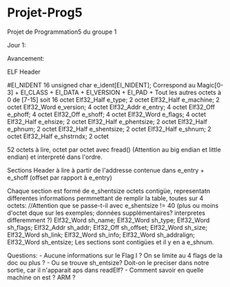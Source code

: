 # Projet-Prog5
Projet de Programmation5 du groupe 1

Jour 1:

Avancement:

ELF Header

#EI_NIDENT 16
unsigned char e_ident[EI_NIDENT]; Correspond au Magic[0-3] + EI_CLASS + EI_DATA + EI_VERSION + EI_PAD + Tout les autres octets à 0 de [7-15] soit 16 octet
Elf32_Half e_type; 2 octet
Elf32_Half e_machine; 2 octet
Elf32_Word e_version; 4 octet
Elf32_Addr e_entry; 4 octet
Elf32_Off e_phoff; 4 octet
Elf32_Off e_shoff; 4 octet
Elf32_Word e_flags; 4 octet
Elf32_Half e_ehsize; 2 octet
Elf32_Half e_phentsize; 2 octet
Elf32_Half e_phnum; 2 octet
Elf32_Half e_shentsize; 2 octet
Elf32_Half e_shnum; 2 octet
Elf32_Half e_shstrndx; 2 octet

52 octets à lire, octet par octet avec fread() (Attention au big endian et little endian) et interpreté dans l'ordre.




Sections Header à lire à partir de l'addresse contenue dans e_entry + e_shoff (offset par rapport à e_entry)

Chaque section est formé de e_shentsize octets contigüe, representatn differentes informations permmettant de remplir la table, toutes sur 4 octets: //Attention que se passe-t-il avec e_shentsize != 40 (plus ou moins d'octet dque sur les exemples; données supplémentaires? interpretes differemment ?)
    Elf32_Word sh_name;
    Elf32_Word sh_type;
    Elf32_Word sh_flags;
    Elf32_Addr sh_addr;
    Elf32_Off sh_offset;
    Elf32_Word sh_size;
    Elf32_Word sh_link;
    Elf32_Word sh_info;
    Elf32_Word sh_addralign;
    Elf32_Word sh_entsize;
Les sections sont contigües et il y en  a e_shnum.




Questions: 
    - Aucune informations sur le Flag I ? On se limite au 4 flags de la doc ou plus ?
    - Ou se trouve sh_entsize? Doit-on le preciser dans notre sortie, car il n'apparait aps dans readElf?
    - Comment savoir en quelle machine on est ? ARM ? 